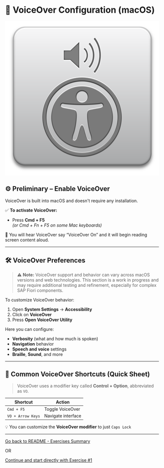 # 🍏 VoiceOver Configuration (macOS)

![VoiceOver Logo](./webapp/images/voiceover_logo.png)

## ⚙️ Preliminary – Enable VoiceOver

VoiceOver is built into macOS and doesn't require any installation.

✅ **To activate VoiceOver:**

- Press **Cmd + F5**  
  *(or Cmd + Fn + F5 on some Mac keyboards)*

💬 You will hear VoiceOver say “VoiceOver On” and it will begin reading screen content aloud.

---

## 🛠️ VoiceOver Preferences

> ⚠️ **Note:** VoiceOver support and behavior can vary across macOS versions and web technologies. This section is a work in progress and may require additional testing and refinement, especially for complex SAP Fiori components.


To customize VoiceOver behavior:

1. Open **System Settings** → **Accessibility**  
2. Click on **VoiceOver**  
3. Press **Open VoiceOver Utility**

Here you can configure:

- **Verbosity** (what and how much is spoken)
- **Navigation** behavior
- **Speech and voice** settings
- **Braille**, **Sound**, and more

---

## 🔑 Common VoiceOver Shortcuts (Quick Sheet)

> VoiceOver uses a modifier key called **Control + Option**, abbreviated as `VO`.

| Shortcut | Action |
|----------|--------|
| `Cmd + F5` | Toggle VoiceOver |
| `VO + Arrow Keys` | Navigate interface |

💡 You can customize the **VoiceOver modifier** to just `Caps Lock`

---

[Go back to README - Exercises Summary](README.md#-exercises)

OR

[Continue and start directly with Exercise #1](./exercise-instructions/role.md)